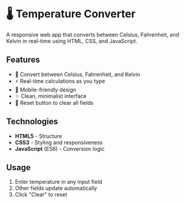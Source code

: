 # 🌡️ Temperature Converter  

A responsive web app that converts between Celsius, Fahrenheit, and Kelvin in real-time using HTML, CSS, and JavaScript.

## Features  
- 🔄 Convert between Celsius, Fahrenheit, and Kelvin  
- ⚡ Real-time calculations as you type  
- 📱 Mobile-friendly design  
- ✨ Clean, minimalist interface  
- 🧹 Reset button to clear all fields  

## Technologies  
- **HTML5** - Structure  
- **CSS3** - Styling and responsiveness  
- **JavaScript** (ES6) - Conversion logic  

## Usage  
1. Enter temperature in any input field  
2. Other fields update automatically  
3. Click "Clear" to reset  
